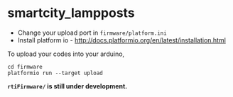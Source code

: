 # smartcity_lampposts
- Change your upload port in `firmware/platform.ini`
- Install platform io - http://docs.platformio.org/en/latest/installation.html

To upload your codes into your arduino, 
```
cd firmware
platformio run --target upload
```

**`rtiFirmware/` is still under development.**
